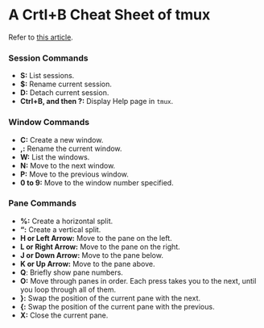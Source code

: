 # A Crtl+B Cheat Sheet of tmux

Refer to [this article](https://www.howtogeek.com/671422/how-to-use-tmux-on-linux-and-why-its-better-than-screen/).

### Session Commands

- **S:** List sessions.
- **$:** Rename current session.
- **D:** Detach current session.
- **Ctrl+B, and then ?:** Display Help page in `tmux`.

### Window Commands

- **C:** Create a new window.
- **,:** Rename the current window.
- **W:** List the windows.
- **N:** Move to the next window.
- **P:** Move to the previous window.
- **0 to 9:** Move to the window number specified.

### Pane Commands

- **%:** Create a horizontal split.
- **“:** Create a vertical split.
- **H or Left Arrow:** Move to the pane on the left.
- **L or Right Arrow:** Move to the pane on the right.
- **J or Down Arrow:** Move to the pane below.
- **K or Up Arrow:** Move to the pane above.
- **Q**: Briefly show pane numbers.
- **O:** Move through panes in order. Each press takes you to the next, until you loop through all of them.
- **}:** Swap the position of the current pane with the next.
- **{:** Swap the position of the current pane with the previous.
- **X:** Close the current pane.